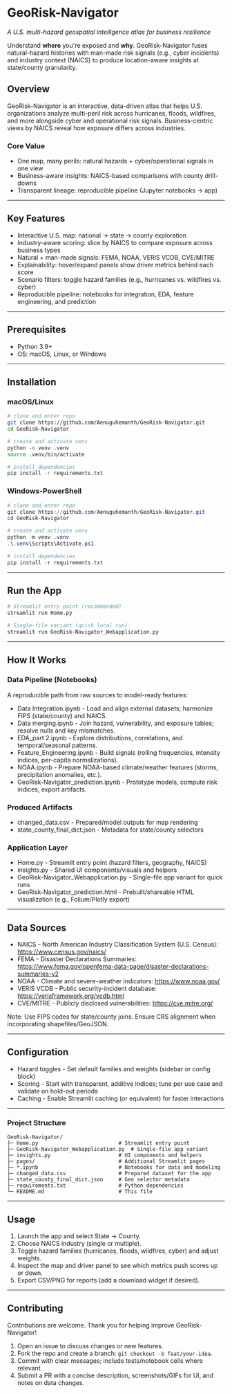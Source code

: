 # GeoRisk-Navigator
*A U.S. multi-hazard geospatial intelligence atlas for business resilience*

Understand **where** you're exposed and **why**. GeoRisk-Navigator fuses natural-hazard histories with man-made risk signals (e.g., cyber incidents) and industry context (NAICS) to produce location-aware insights at state/county granularity.



## Overview
GeoRisk-Navigator is an interactive, data-driven atlas that helps U.S. organizations analyze multi-peril risk across hurricanes, floods, wildfires, and more alongside cyber and operational risk signals. Business-centric views by NAICS reveal how exposure differs across industries.

### Core Value
- One map, many perils: natural hazards + cyber/operational signals in one view
- Business-aware insights: NAICS-based comparisons with county drill-downs
- Transparent lineage: reproducible pipeline (Jupyter notebooks -> app)

---

## Key Features
- Interactive U.S. map: national -> state -> county exploration
- Industry-aware scoring: slice by NAICS to compare exposure across business types
- Natural + man-made signals: FEMA, NOAA, VERIS VCDB, CVE/MITRE
- Explainability: hover/expand panels show driver metrics behind each score
- Scenario filters: toggle hazard families (e.g., hurricanes vs. wildfires vs. cyber)
- Reproducible pipeline: notebooks for integration, EDA, feature engineering, and prediction

---

## Prerequisites
- Python 3.9+
- OS: macOS, Linux, or Windows

---

## Installation

### macOS/Linux
```bash
# clone and enter repo
git clone https://github.com/Aenuguhemanth/GeoRisk-Navigator.git
cd GeoRisk-Navigator

# create and activate venv
python -m venv .venv
source .venv/bin/activate

# install dependencies
pip install -r requirements.txt
```

### Windows-PowerShell
```powershell
# clone and enter repo
git clone https://github.com/Aenuguhemanth/GeoRisk-Navigator.git
cd GeoRisk-Navigator

# create and activate venv
python -m venv .venv
.\.venv\Scripts\Activate.ps1

# install dependencies
pip install -r requirements.txt
```

---

## Run the App
```bash
# Streamlit entry point (recommended)
streamlit run Home.py
```

```bash
# Single-file variant (quick local run)
streamlit run GeoRisk-Navigator_Webapplication.py
```

---

## How It Works

### Data Pipeline (Notebooks)
A reproducible path from raw sources to model-ready features:

- Data Integration.ipynb - Load and align external datasets; harmonize FIPS (state/county) and NAICS.
- Data merging.ipynb - Join hazard, vulnerability, and exposure tables; resolve nulls and key mismatches.
- EDA_part 2.ipynb - Explore distributions, correlations, and temporal/seasonal patterns.
- Feature_Engineering.ipynb - Build signals (rolling frequencies, intensity indices, per-capita normalizations).
- NOAA.ipynb - Prepare NOAA-based climate/weather features (storms, precipitation anomalies, etc.).
- GeoRisk-Navigator_prediction.ipynb - Prototype models, compute risk indices, export artifacts.

### Produced Artifacts
- changed_data.csv - Prepared/model outputs for map rendering
- state_county_final_dict.json - Metadata for state/county selectors

### Application Layer
- Home.py - Streamlit entry point (hazard filters, geography, NAICS)
- insights.py - Shared UI components/visuals and helpers
- GeoRisk-Navigator_Webapplication.py - Single-file app variant for quick runs
- GeoRisk-Navigator_prediction.html - Prebuilt/shareable HTML visualization (e.g., Folium/Plotly export)

---

## Data Sources
- NAICS - North American Industry Classification System (U.S. Census): https://www.census.gov/naics/
- FEMA - Disaster Declarations Summaries: https://www.fema.gov/openfema-data-page/disaster-declarations-summaries-v2
- NOAA - Climate and severe-weather indicators: https://www.noaa.gov/
- VERIS VCDB - Public security-incident database: https://verisframework.org/vcdb.html
- CVE/MITRE - Publicly disclosed vulnerabilities: https://cve.mitre.org/

Note: Use FIPS codes for state/county joins. Ensure CRS alignment when incorporating shapefiles/GeoJSON.

---

## Configuration
- Hazard toggles - Set default families and weights (sidebar or config block)
- Scoring - Start with transparent, additive indices; tune per use case and validate on hold-out periods
- Caching - Enable Streamlit caching (or equivalent) for faster interactions

---
### Project Structure
```text
GeoRisk-Navigator/
├─ Home.py                          # Streamlit entry point
├─ GeoRisk-Navigator_Webapplication.py  # Single-file app variant
├─ insights.py                      # UI components and helpers
├─ pages/                           # Additional Streamlit pages
├─ *.ipynb                          # Notebooks for data and modeling
├─ changed_data.csv                 # Prepared dataset for the app
├─ state_county_final_dict.json     # Geo selector metadata
├─ requirements.txt                 # Python dependencies
└─ README.md                        # This file
```

---

## Usage
1. Launch the app and select State -> County.
2. Choose NAICS industry (single or multiple).
3. Toggle hazard families (hurricanes, floods, wildfires, cyber) and adjust weights.
4. Inspect the map and driver panel to see which metrics push scores up or down.
5. Export CSV/PNG for reports (add a download widget if desired).

---

## Contributing
Contributions are welcome. Thank you for helping improve GeoRisk-Navigator!

1. Open an issue to discuss changes or new features.
2. Fork the repo and create a branch: `git checkout -b feat/your-idea`.
3. Commit with clear messages; include tests/notebook cells where relevant.
4. Submit a PR with a concise description, screenshots/GIFs for UI, and notes on data changes.
```
